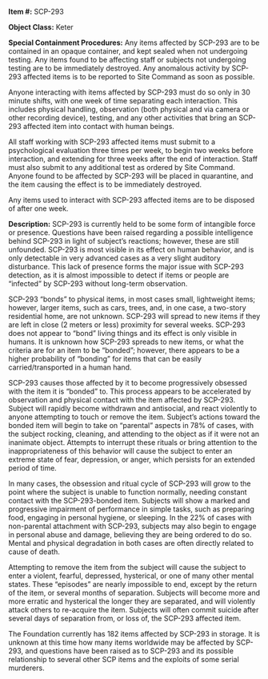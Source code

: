 **Item #:** SCP-293

**Object Class:** Keter

**Special Containment Procedures:** Any items affected by SCP-293 are to be contained in an opaque container, and kept sealed when not undergoing testing. Any items found to be affecting staff or subjects not undergoing testing are to be immediately destroyed. Any anomalous activity by SCP-293 affected items is to be reported to Site Command as soon as possible.

Anyone interacting with items affected by SCP-293 must do so only in 30 minute shifts, with one week of time separating each interaction. This includes physical handling, observation (both physical and via camera or other recording device), testing, and any other activities that bring an SCP-293 affected item into contact with human beings.

All staff working with SCP-293 affected items must submit to a psychological evaluation three times per week, to begin two weeks before interaction, and extending for three weeks after the end of interaction. Staff must also submit to any additional test as ordered by Site Command. Anyone found to be affected by SCP-293 will be placed in quarantine, and the item causing the effect is to be immediately destroyed.

Any items used to interact with SCP-293 affected items are to be disposed of after one week.

**Description:** SCP-293 is currently held to be some form of intangible force or presence. Questions have been raised regarding a possible intelligence behind SCP-293 in light of subject’s reactions; however, these are still unfounded. SCP-293 is most visible in its effect on human behavior, and is only detectable in very advanced cases as a very slight auditory disturbance. This lack of presence forms the major issue with SCP-293 detection, as it is almost impossible to detect if items or people are “infected” by SCP-293 without long-term observation.

SCP-293 “bonds” to physical items, in most cases small, lightweight items; however, larger items, such as cars, trees, and, in one case, a two-story residential home, are not unknown. SCP-293 will spread to new items if they are left in close (2 meters or less) proximity for several weeks. SCP-293 does not appear to “bond” living things and its effect is only visible in humans. It is unknown how SCP-293 spreads to new items, or what the criteria are for an item to be “bonded”; however, there appears to be a higher probability of “bonding” for items that can be easily carried/transported in a human hand.

SCP-293 causes those affected by it to become progressively obsessed with the item it is “bonded” to. This process appears to be accelerated by observation and physical contact with the item affected by SCP-293. Subject will rapidly become withdrawn and antisocial, and react violently to anyone attempting to touch or remove the item. Subject’s actions toward the bonded item will begin to take on “parental” aspects in 78% of cases, with the subject rocking, cleaning, and attending to the object as if it were not an inanimate object. Attempts to interrupt these rituals or bring attention to the inappropriateness of this behavior will cause the subject to enter an extreme state of fear, depression, or anger, which persists for an extended period of time.

In many cases, the obsession and ritual cycle of SCP-293 will grow to the point where the subject is unable to function normally, needing constant contact with the SCP-293-bonded item. Subjects will show a marked and progressive impairment of performance in simple tasks, such as preparing food, engaging in personal hygiene, or sleeping. In the 22% of cases with non-parental attachment with SCP-293, subjects may also begin to engage in personal abuse and damage, believing they are being ordered to do so. Mental and physical degradation in both cases are often directly related to cause of death.

Attempting to remove the item from the subject will cause the subject to enter a violent, fearful, depressed, hysterical, or one of many other mental states. These “episodes” are nearly impossible to end, except by the return of the item, or several months of separation. Subjects will become more and more erratic and hysterical the longer they are separated, and will violently attack others to re-acquire the item. Subjects will often commit suicide after several days of separation from, or loss of, the SCP-293 affected item.

The Foundation currently has 182 items affected by SCP-293 in storage. It is unknown at this time how many items worldwide may be affected by SCP-293, and questions have been raised as to SCP-293 and its possible relationship to several other SCP items and the exploits of some serial murderers.